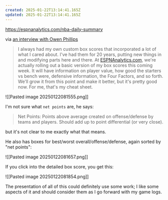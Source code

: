 ```yaml
---
created: 2025-01-22T13:14:41.165Z
updated: 2025-01-22T13:14:41.165Z
---
```

https://espnanalytics.com/nba-daily-summary

via [an interview with Owen Phillips](https://thef5.substack.com/p/the-f5-q-and-a-with-dean-oliver?utm_source=post-email-title&publication_id=47430&post_id=155281476&utm_campaign=email-post-title&isFreemail=true&r=1tgw2&triedRedirect=true&utm_medium=email)

> I always had my own custom box scores that incorporated a lot of what I cared about. I've had them for 20 years, putting new things in and modifying parts here and there. At [ESPNAnalytics.com](https://espnanalytics.com/), we're actually rolling out a basic version of my box scores this coming week. It will have information on player value, how good the starters vs bench were, defensive information, the Four Factors, and so forth. We'll grow it from this point and make it better, but it's pretty good now. For me, that's my cheat sheet.

![[Pasted image 20250122081555.png]]

I'm not sure what `net points` are, he says:
> Net Points: Points above average created on offense/defense by teams and players. Should add up to point differential (or very close).

but it's not clear to me exactly what that means.

He also has boxes for best/worst overall/offense/defense, again sorted by "net points":

![[Pasted image 20250122081657.png]]

If you click into the detailed box score, you get this:

![[Pasted image 20250122081854.png]]

The presentation of all of this could definitely use some work; I like some aspects of it and should consider them as I go forward with my game logs.